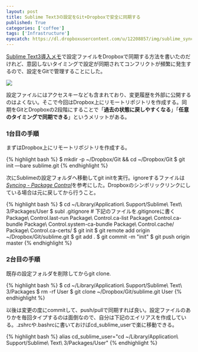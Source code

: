```yaml
---
layout: post
title: Sublime Text3の設定をGit+Dropboxで安全に同期する
published: True
categories: ['coffee']
tags: ['Infrastructure']
eyecatch: https://dl.dropboxusercontent.com/u/12208857/img/sublime_sync.png
---
```


[Sublime Text3導入メモ](http://shoya.io/blog/hello-sublime/)で設定ファイルをDropboxで同期する方法を書いたのだけれど、意図しないタイミングで設定が同期されてコンフリクトが頻繁に発生するので、設定をGitで管理することにした。

<img src="https://dl.dropboxusercontent.com/u/12208857/img/sublime_sync.png" class="image-on-frame-small">

設定ファイルにはアクセスキーなども含まれており、変更履歴を外部に公開するのはよくない。そこで今回はDropbox上にリモートリポジトリを作成する。同期をGitとDropboxの2段階にすることで「**過去の状態に戻しやすくなる**」「**任意のタイミングで同期できる**」というメリットがある。

### 1台目の手順

まずはDropbox上にリモートリポジトリを作成する。

{% highlight bash %}
$ mkdir -p ~/Dropbox/Git && cd ~/Dropbox/Git
$ git init —bare sublime.git
{% endhighlight %}

次にSublimeの設定フォルダへ移動してgit initを実行。ignoreするファイルは<cite>[Syncing - Package Control](https://sublime.wbond.net/docs/syncing)</cite>を参考にした。Dropboxのシンボリックリンクにしている場合は元に戻してから行うこと。

{% highlight bash %}
$ cd ~/Library/Application\ Support/Sublime\ Text\ 3/Packages/User
$ subl .gitignore # 下記のファイルを.gitignoreに書く
	Package\ Control.last-run
	Package\ Control.ca-list
	Package\ Control.ca-bundle
	Package\ Control.system-ca-bundle
	Package\ Control.cache/
	Package\ Control.ca-certs/
$ git init
$ git remote add origin ~/Dropbox/Git/sublime.git
$ git add .
$ git commit -m "init"
$ git push origin master
{% endhighlight %}

### 2台目の手順

既存の設定フォルダを削除してからgit clone.

{% highlight bash %}
$ cd ~/Library/Application\ Support/Sublime\ Text\ 3/Packages
$ rm -rf User
$ git clone ~/Dropbox/Git/sublime.git User
{% endhighlight %}

以後は変更の度にcommitして、push/pullで同期すれば良い。設定ファイルのありかを毎回タイプするのは面倒なので、自分は下記のエイリアスを作成している。.zshrcや.bashrcに書いておけばcd_sublime_userで楽に移動できる。

{% highlight bash %}
alias cd_sublime_user="cd ~/Library/Application\ Support/Sublime\ Text\ 3/Packages/User"
{% endhighlight %}